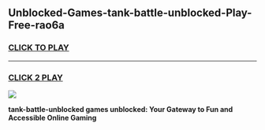 
## Unblocked-Games-tank-battle-unblocked-Play-Free-rao6a
<h3>
<a href="https://premium76.site?title=tank-battle-unblocked&ref=18A1">CLICK TO PLAY</a></h3>
<hr>

<h3>
<a href="https://premium76.site?title=tank-battle-unblocked&ref=18A1">CLICK 2 PLAY</a>
  
</h3>

<a href="https://premium76.site?title=tank-battle-unblocked&ref=18A1"><img src="https://clearcache.store/games.png"></a>


**tank-battle-unblocked games unblocked: Your Gateway to Fun and Accessible Online Gaming**
